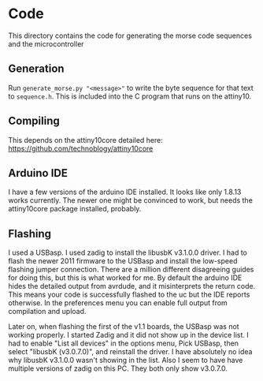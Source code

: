 # Code

This directory contains the code for generating the morse code
sequences and the microcontroller

## Generation

Run `generate_morse.py "<message>"` to write the byte sequence for that text to `sequence.h`. This is included into the C program that runs on the attiny10.

## Compiling

This depends on the attiny10core detailed here: https://github.com/technoblogy/attiny10core

## Arduino IDE

I have a few versions of the arduino IDE installed. It looks like only 1.8.13 works currently. The newer one might be convinced to work, but needs the attiny10core package installed, probably.

## Flashing

I used a USBasp. I used zadig to install the libusbK v3.1.0.0 driver. I had to flash the newer 2011 firmware to the USBasp and install the low-speed flashing jumper connection. There are a million different disagreeing guides for doing this, but this is what worked for me. By default the arduino IDE hides the detailed output from avrdude, and it misinterprets the return code. This means your code is successfully flashed to the uc but the IDE reports otherwise. In the preferences menu you can enable full output from compilation and upload.

Later on, when flashing the first of the v1.1 boards, the USBasp was not working properly. I started Zadig and it did not show up in the device list. I had to enable "List all devices" in the options menu, Pick USBasp, then select "libusbK (v3.0.7.0)", and reinstall the driver. I have absolutely no idea why libusbK v3.1.0.0 wasn't showing in the list. Also I seem to have have multiple versions of zadig on this PC. They both only show v3.0.7.0.